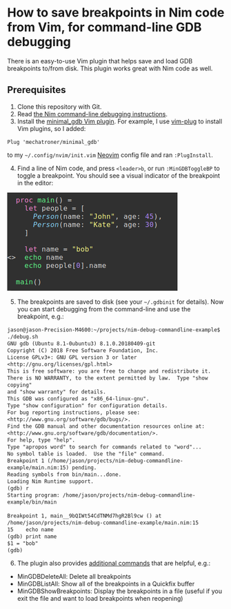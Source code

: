 # How to save breakpoints in Nim code from Vim, for command-line GDB debugging

There is an easy-to-use Vim plugin that helps save and load GDB breakpoints to/from disk.
This plugin works great with Nim code as well.

## Prerequisites

1. Clone this repository with Git.
2. Read [the Nim command-line debugging instructions](README.md).
3. Install the [minimal_gdb Vim plugin](https://github.com/mechatroner/minimal_gdb).
For example, I use [vim-plug](https://github.com/junegunn/vim-plug) to install Vim
plugins, so I added:

```
Plug 'mechatroner/minimal_gdb'
```

to my `~/.config/nvim/init.vim` [Neovim](https://neovim.io/) config file and
ran `:PlugInstall`.

4. Find a line of Nim code, and press `<leader>b`, or run `:MinGDBToggleBP` to
toggle a breakpoint. You should see a visual indicator of the breakpoint in the
editor:

![show the GDB breakpoint indicator in Vim](images/breakpoint1.png)

5. The breakpoints are saved to disk (see your `~/.gdbinit` for details).
Now you can start debugging from the command-line and use the breakpoint, e.g.:

```
jason@jason-Precision-M4600:~/projects/nim-debug-commandline-example$ ./debug.sh 
GNU gdb (Ubuntu 8.1-0ubuntu3) 8.1.0.20180409-git
Copyright (C) 2018 Free Software Foundation, Inc.
License GPLv3+: GNU GPL version 3 or later <http://gnu.org/licenses/gpl.html>
This is free software: you are free to change and redistribute it.
There is NO WARRANTY, to the extent permitted by law.  Type "show copying"
and "show warranty" for details.
This GDB was configured as "x86_64-linux-gnu".
Type "show configuration" for configuration details.
For bug reporting instructions, please see:
<http://www.gnu.org/software/gdb/bugs/>.
Find the GDB manual and other documentation resources online at:
<http://www.gnu.org/software/gdb/documentation/>.
For help, type "help".
Type "apropos word" to search for commands related to "word"...
No symbol table is loaded.  Use the "file" command.
Breakpoint 1 (/home/jason/projects/nim-debug-commandline-example/main.nim:15) pending.
Reading symbols from bin/main...done.
Loading Nim Runtime support.
(gdb) r
Starting program: /home/jason/projects/nim-debug-commandline-example/bin/main 

Breakpoint 1, main__9bQIWt54CdTNMd7hgR2Bl9cw () at /home/jason/projects/nim-debug-commandline-example/main.nim:15
15	  echo name
(gdb) print name
$1 = "bob"
(gdb)
```

6. The plugin also provides [additional commands](https://github.com/mechatroner/minimal_gdb#commands) that are helpful, e.g.:

- MinGDBDeleteAll: Delete all breakpoints
- MinGDBListAll: Show all of the breakpoints in a Quickfix buffer
- MinGDBShowBreakpoints: Display the breakpoints in a file (useful if you exit the file and want to load breakpoints when reopening)
